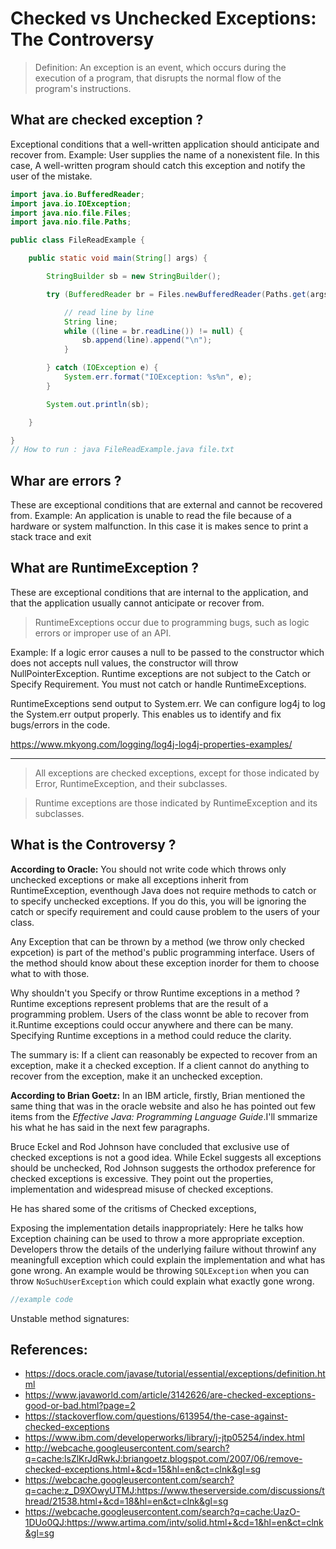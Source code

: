 # Checked vs Unchecked Exceptions: The Controversy

> Definition: An exception is an event, which occurs during the execution of a program, that disrupts the normal flow of the program's instructions.

## What are checked exception ?
Exceptional conditions that a well-written application should anticipate and recover from. Example: User supplies the name of a nonexistent file. In this case,  A well-written program should catch this exception and notify the user of the mistake.
```java
import java.io.BufferedReader;
import java.io.IOException;
import java.nio.file.Files;
import java.nio.file.Paths;

public class FileReadExample {

    public static void main(String[] args) {

        StringBuilder sb = new StringBuilder();

        try (BufferedReader br = Files.newBufferedReader(Paths.get(args[0]))) {

            // read line by line
            String line;
            while ((line = br.readLine()) != null) {
                sb.append(line).append("\n");
            }

        } catch (IOException e) {
            System.err.format("IOException: %s%n", e);
        }

        System.out.println(sb);

    }

}
// How to run : java FileReadExample.java file.txt
```
## Whar are errors ?
These are exceptional conditions that are external and cannot be recovered from. Example:  An application is unable to read the file because of a hardware or system malfunction. In this case it is makes sence to print a stack trace and exit

## What are RuntimeException ?
These are exceptional conditions that are internal to the application, and that the application usually cannot anticipate or recover from.
> RuntimeExceptions occur due to programming bugs, such as logic errors or improper use of an API.

Example: If a logic error causes a null to be passed to the constructor which does not accepts null values, the constructor will throw NullPointerException. Runtime exceptions are not subject to the Catch or Specify Requirement. You must not catch or handle RuntimeExceptions.

RuntimeExceptions send output to System.err. We can configure log4j to log the System.err output properly. This enables us to identify and fix bugs/errors in the code.

https://www.mkyong.com/logging/log4j-log4j-properties-examples/

---

> All exceptions are checked exceptions, except for those indicated by Error, RuntimeException, and their subclasses.

> Runtime exceptions are those indicated by RuntimeException and its subclasses.


## What is the Controversy ?

**According to Oracle:** You should not write code which throws only unchecked exceptions or make all exceptions inherit from RuntimeException, eventhough Java does not require methods to catch or to specify unchecked exceptions. If you do this, you will be ignoring the catch or specify requirement and could cause problem to the users of your class.
 
Any Exception that can be thrown by a method (we throw only checked expcetion) is part of the method's public programming interface. Users of the method should know about these exception inorder for them to choose what to with those.

Why shouldn't you Specify or throw Runtime exceptions in a method ?  Runtime exceptions represent problems that are the result of a programming problem. Users of the class wonnt be able to recover from it.Runtime exceptions could occur anywhere and there can be many. Specifying Runtime exceptions in a method could reduce the clarity.

The summary is: If a client can reasonably be expected to recover from an exception, make it a checked exception. If a client cannot do anything to recover from the exception, make it an unchecked exception.

**According to Brian Goetz:** In an IBM article, firstly, Brian mentioned the same thing that was in the oracle website and also he has pointed out few items from the *Effective Java: Programming Language Guide*.I'll smmarize his what he has said in the next few paragraphs.

Bruce Eckel and Rod Johnson have concluded that exclusive use of checked exceptions is not a good idea. While Eckel suggests all exceptions should be unchecked, Rod Johnson suggests the orthodox preference for checked exceptions is excessive. They point out the properties, implementation and widespread misuse of checked exceptions.

He has shared some of the critisms of Checked exceptions,

Exposing the implementation details inappropriately: Here he talks how Exception chaining can be used to throw a more appropriate exception. Developers throw the details of the underlying failure without throwinf any meaningfull exception which could explain the implementation and what has gone wrong. An example would be throwing `SQLException` when you can throw `NoSuchUserException` which could explain what exactly gone wrong. 
```java
//example code
```

Unstable method signatures: 


## References:
- https://docs.oracle.com/javase/tutorial/essential/exceptions/definition.html
- https://www.javaworld.com/article/3142626/are-checked-exceptions-good-or-bad.html?page=2
- https://stackoverflow.com/questions/613954/the-case-against-checked-exceptions
- https://www.ibm.com/developerworks/library/j-jtp05254/index.html
- http://webcache.googleusercontent.com/search?q=cache:lsZlKrJdRwkJ:briangoetz.blogspot.com/2007/06/remove-checked-exceptions.html+&cd=15&hl=en&ct=clnk&gl=sg
- https://webcache.googleusercontent.com/search?q=cache:z_D9XOwyUTMJ:https://www.theserverside.com/discussions/thread/21538.html+&cd=18&hl=en&ct=clnk&gl=sg
- https://webcache.googleusercontent.com/search?q=cache:UazO-1DUo0QJ:https://www.artima.com/intv/solid.html+&cd=1&hl=en&ct=clnk&gl=sg
